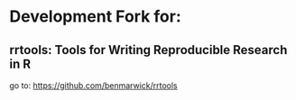 
<!-- README.md is generated from README.Rmd. Please edit that file -->
Development Fork for:
=====================

rrtools: Tools for Writing Reproducible Research in R
-----------------------------------------------------

go to: <https://github.com/benmarwick/rrtools>
